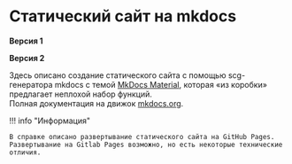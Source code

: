 # Статический сайт на mkdocs

**Версия 1**

**Версия 2**

Здесь описано создание статического сайта с помощью scg-генератора mkdocs с темой [MkDocs Material](https://squidfunk.github.io/mkdocs-material/), которая «из коробки» предлагает неплохой набор функций.  
Полная документация на движок [mkdocs.org](https://www.mkdocs.org).  

!!! info "Информация"

    В справке описано развертывание статического сайта на GitHub Pages.  
    Развертывание на Gitlab Pages возможно, но есть некоторые технические отличия.
    